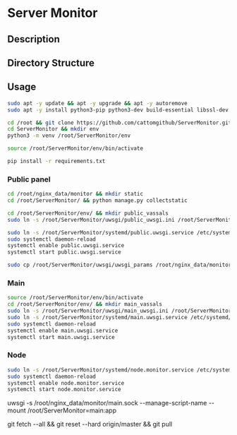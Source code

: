 # Server Monitor

## Description

## Directory Structure

## Usage

```bash
sudo apt -y update && apt -y upgrade && apt -y autoremove
sudo apt -y install python3-pip python3-dev build-essential libssl-dev libffi-dev python3-setuptools python3.8-venv python3.8-dev gcc

cd /root && git clone https://github.com/cattomgithub/ServerMonitor.git
cd ServerMonitor && mkdir env
python3 -m venv /root/ServerMonitor/env

source /root/ServerMonitor/env/bin/activate

pip install -r requirements.txt
```

### Public panel
```bash
cd /root/nginx_data/monitor && mkdir static
cd /root/ServerMonitor/ && python manage.py collectstatic

cd /root/ServerMonitor/env/ && mkdir public_vassals
sudo ln -s /root/ServerMonitor/uwsgi/public_uwsgi.ini /root/ServerMonitor/env/public_vassals/

sudo ln -s /root/ServerMonitor/systemd/public.uwsgi.service /etc/systemd/system/public.uwsgi.service
sudo systemctl daemon-reload
systemctl enable public.uwsgi.service
systemctl start public.uwsgi.service

sudo cp /root/ServerMonitor/uwsgi/uwsgi_params /root/nginx_data/monitor/uwsgi_params
```

### Main
```bash
source /root/ServerMonitor/env/bin/activate
cd /root/ServerMonitor/env/ && mkdir main_vassals
sudo ln -s /root/ServerMonitor/uwsgi/main_uwsgi.ini /root/ServerMonitor/env/main_vassals/
sudo ln -s /root/ServerMonitor/systemd/main.uwsgi.service /etc/systemd/system/main.uwsgi.service
sudo systemctl daemon-reload
systemctl enable main.uwsgi.service
systemctl start main.uwsgi.service
```

### Node
```bash
sudo ln -s /root/ServerMonitor/systemd/node.monitor.service /etc/systemd/system/node.monitor.service
sudo systemctl daemon-reload
systemctl enable node.monitor.service
systemctl start node.monitor.service
```

uwsgi -s /root/nginx_data/monitor/main.sock --manage-script-name --mount /root/ServerMonitor=main:app

   git fetch --all &&  git reset --hard origin/master && git pull